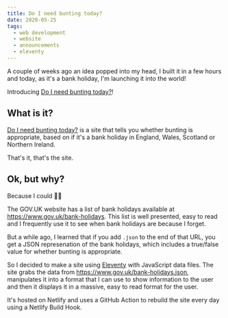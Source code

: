```yaml
---
title: Do I need bunting today?
date: 2020-05-25
tags:
  - web development
  - website
  - announcements
  - eleventy
---
```


A couple of weeks ago an idea popped into my head, I built it in a few hours and today, as it's a bank holiday, I'm launching it into the world!

<!-- excerpt -->

Introducing [Do I need bunting today?](https://doineedbuntingtoday.com)!

## What is it?

[Do I need bunting today?](https://doineedbuntingtoday.com) is a site that tells you whether bunting is appropriate, based on if it's a bank holiday in England, Wales, Scotland or Northern Ireland.

That's it, that's the site.

## Ok, but why?

Because I could 🤷‍♂️

The GOV.UK website has a list of bank holidays available at <https://www.gov.uk/bank-holidays>. This list is well presented, easy to read and I frequently use it to see when bank holidays are because I forget.

But a while ago, I learned that if you add `.json` to the end of that URL, you get a JSON represenation of the bank holidays, which includes a true/false value for whether bunting is appropriate.

So I decided to make a site using [Eleventy](https://11ty.dev) with JavaScript data files. The site grabs the data from <https://www.gov.uk/bank-holidays.json>, manipulates it into a format that I can use to show information to the user and then it displays it in a massive, easy to read format for the user.

It's hosted on Netlify and uses a GitHub Action to rebuild the site every day using a Netlify Build Hook.
